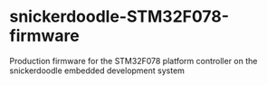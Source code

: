 # snickerdoodle-STM32F078-firmware
Production firmware for the STM32F078 platform controller on the snickerdoodle embedded development system 
